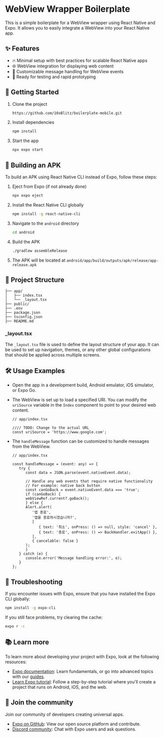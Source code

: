 # WebView Wrapper Boilerplate

This is a simple boilerplate for a WebView wrapper using React Native and Expo. It allows you to easily integrate a WebView into your React Native app.

## ✨ Features

- 🔥 Minimal setup with best practices for scalable React Native apps
- 🌐 WebView integration for displaying web content
- 🚀 Customizable message handling for WebView events
- 🧪 Ready for testing and rapid prototyping

## 🚀 Getting Started

1. Clone the project 
   ```bash
   https://github.com/10xBlitz/boilerplate-mobile.git
   ```

2. Install dependencies
   ```bash
   npm install
   ```

3. Start the app
   ```bash
   npx expo start
   ```

## 📱 Building an APK

To build an APK using React Native CLI instead of Expo, follow these steps:

1. Eject from Expo (if not already done)
   ```bash
   npx expo eject
   ```

2. Install the React Native CLI globally
   ```bash
   npm install -g react-native-cli
   ```

3. Navigate to the `android` directory
   ```bash
   cd android
   ```

4. Build the APK
   ```bash
   ./gradlew assembleRelease
   ```

5. The APK will be located at `android/app/build/outputs/apk/release/app-release.apk`

## 📁 Project Structure

```
├── app/
│   ├── index.tsx
│   └── _layout.tsx
├── public/
├── .env
├── package.json
├── tsconfig.json
├── README.md
```

### _layout.tsx

The `_layout.tsx` file is used to define the layout structure of your app. It can be used to set up navigation, themes, or any other global configurations that should be applied across multiple screens.

## 🛠️ Usage Examples

- Open the app in a development build, Android emulator, iOS simulator, or Expo Go.
- The WebView is set up to load a specified URI. You can modify the `uriSource` variable in the `Index` component to point to your desired web content.

  ```tsx
  // app/index.tsx

  //// TODO: Change to the actual URL
  const uriSource = 'https://www.google.com';
  ```

- The `handleMessage` function can be customized to handle messages from the WebView.

  ```tsx
  // app/index.tsx
  
  const handleMessage = (event: any) => {
     try {
        const data = JSON.parse(event.nativeEvent.data);

        // Handle any web events that require native functionality
        // For example: native back button
        const canGoBack = event.nativeEvent.data === 'true';
        if (canGoBack) {
        webViewRef.current?.goBack();
        } else {
        Alert.alert(
           '앱 종료',
           '앱을 종료하시겠습니까?',
           [
              { text: '취소', onPress: () => null, style: 'cancel' },
              { text: '종료', onPress: () => BackHandler.exitApp() },
           ],
           { cancelable: false }
        );
        }
     } catch (e) {
        console.error('Message handling error:', e);
     }
  };
  ```

## 🔧 Troubleshooting

If you encounter issues with Expo, ensure that you have installed the Expo CLI globally:

```bash
npm install -g expo-cli
```

If you still face problems, try clearing the cache:

```bash
expo r -c
```

## 📚 Learn more

To learn more about developing your project with Expo, look at the following resources:

- [Expo documentation](https://docs.expo.dev/): Learn fundamentals, or go into advanced topics with our [guides](https://docs.expo.dev/guides).
- [Learn Expo tutorial](https://docs.expo.dev/tutorial/introduction/): Follow a step-by-step tutorial where you'll create a project that runs on Android, iOS, and the web.

## 🌟 Join the community

Join our community of developers creating universal apps.

- [Expo on GitHub](https://github.com/expo/expo): View our open source platform and contribute.
- [Discord community](https://chat.expo.dev): Chat with Expo users and ask questions.
